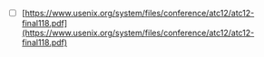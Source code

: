 
- [ ] [https://www.usenix.org/system/files/conference/atc12/atc12-final118.pdf](https://www.usenix.org/system/files/conference/atc12/atc12-final118.pdf)